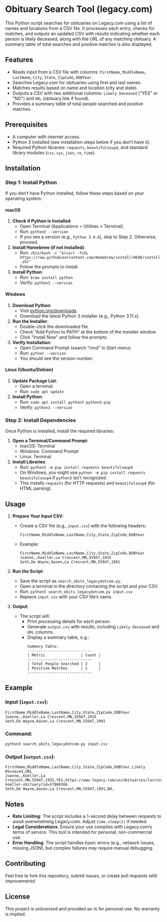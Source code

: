 # Obituary Search Tool (legacy.com)

This Python script searches for obituaries on Legacy.com using a list of names and locations from a CSV file. It processes each entry, checks for matches, and outputs an updated CSV with results indicating whether each person is likely deceased, along with the URL of any matching obituary. A summary table of total searches and positive matches is also displayed.

## Features
- Reads input from a CSV file with columns: `FirstName`, `MiddleName`, `LastName`, `City`, `State`, `ZipCode`, `DOBYear`.
- Searches Legacy.com for obituaries using first and last names.
- Matches results based on name and location (city and state).
- Outputs a CSV with two additional columns: `Likely Deceased` ("YES" or "NO") and `URL` (obituary link if found).
- Provides a summary table of total people searched and positive matches.

## Prerequisites
- A computer with internet access.
- Python 3 installed (see installation steps below if you don’t have it).
- Required Python libraries: `requests`, `beautifulsoup4`, and standard library modules (`csv`, `sys`, `json`, `re`, `time`).

## Installation

### Step 1: Install Python
If you don’t have Python installed, follow these steps based on your operating system:

#### macOS
1. **Check if Python is Installed**:
   - Open Terminal (Applications > Utilities > Terminal).
   - Run: `python3 --version`
   - If you see a version (e.g., `Python 3.9.6`), skip to Step 2. Otherwise, proceed.
2. **Install Homebrew (if not installed)**:
   - Run: `/bin/bash -c "$(curl -fsSL https://raw.githubusercontent.com/Homebrew/install/HEAD/install.sh)"`
   - Follow the prompts to install.
3. **Install Python**:
   - Run: `brew install python`
   - Verify: `python3 --version`

#### Windows
1. **Download Python**:
   - Visit [python.org/downloads](https://www.python.org/downloads/).
   - Download the latest Python 3 installer (e.g., Python 3.11.x).
2. **Run the Installer**:
   - Double-click the downloaded file.
   - Check "Add Python to PATH" at the bottom of the installer window.
   - Click "Install Now" and follow the prompts.
3. **Verify Installation**:
   - Open Command Prompt (search "cmd" in Start menu).
   - Run: `python --version`
   - You should see the version number.

#### Linux (Ubuntu/Debian)
1. **Update Package List**:
   - Open a terminal.
   - Run: `sudo apt update`
2. **Install Python**:
   - Run: `sudo apt install python3 python3-pip`
   - Verify: `python3 --version`

### Step 2: Install Dependencies
Once Python is installed, install the required libraries:

1. **Open a Terminal/Command Prompt**:
   - macOS: Terminal
   - Windows: Command Prompt
   - Linux: Terminal
2. **Install Libraries**:
   - Run: `python3 -m pip install requests beautifulsoup4`
   - On Windows, you might use `python -m pip install requests beautifulsoup4` if `python3` isn’t recognized.
   - This installs `requests` (for HTTP requests) and `beautifulsoup4` (for HTML parsing).

## Usage

1. **Prepare Your Input CSV**:
   - Create a CSV file (e.g., `input.csv`) with the following headers:
     ```
     FirstName,MiddleName,LastName,City,State,ZipCode,DOBYear
     ```
   - Example:
     ```
     FirstName,MiddleName,LastName,City,State,ZipCode,DOBYear
     Joanne,,Koeller,La Crescent,MN,55947,1935
     Seth,De Wayne,Aasen,La Crescent,MN,55947,1991
     ```

2. **Run the Script**:
   - Save the script as `search_obits_legacydotcom.py`.
   - Open a terminal in the directory containing the script and your CSV.
   - Run: `python3 search_obits_legacydotcom.py input.csv`
   - Replace `input.csv` with your CSV file’s name.

3. **Output**:
   - The script will:
     - Print processing details for each person.
     - Generate `output.csv` with results, including `Likely Deceased` and `URL` columns.
     - Display a summary table, e.g.:
       ```
       Summary Table:
       -----------------------------
       | Metric                | Count |
       -----------------------------
       | Total People Searched | 2     |
       | Positive Matches      | 1     |
       -----------------------------
       ```

## Example

### Input (`input.csv`):
```
FirstName,MiddleName,LastName,City,State,ZipCode,DOBYear
Joanne,,Koeller,La Crescent,MN,55947,1935
Seth,De Wayne,Aasen,La Crescent,MN,55947,1991
```

### Command:
```bash
python3 search_obits_legacydotcom.py input.csv
```

### Output (`output.csv`):
```
FirstName,MiddleName,LastName,City,State,ZipCode,DOBYear,Likely Deceased,URL
Joanne,,Koeller,La Crescent,MN,55947,1935,YES,https://www.legacy.com/us/obituaries/lacrossetribune/name/joanne-koeller-obituary?id=57868366
Seth,De Wayne,Aasen,La Crescent,MN,55947,1991,NO,
```

## Notes
- **Rate Limiting**: The script includes a 1-second delay between requests to avoid overwhelming Legacy.com. Adjust `time.sleep(1)` if needed.
- **Legal Considerations**: Ensure your use complies with Legacy.com’s terms of service. This tool is intended for personal, non-commercial use.
- **Error Handling**: The script handles basic errors (e.g., network issues, missing JSON), but complex failures may require manual debugging.

## Contributing
Feel free to fork this repository, submit issues, or create pull requests with improvements!

## License
This project is unlicensed and provided as-is for personal use. No warranty is implied.
